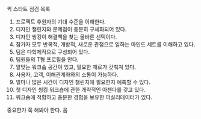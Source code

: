 퀵 스타트 점검 목록

1. 프로젝트 후원자의 기대 수준을 이해한다.
2. 디자인 챌린지와 문제점이 충분히 구체화되어 있다.
3. 디자인 씽킹이 해결책을 찾는 올바른 선택이다.
4. 참가자 모두 반복적, 개방적, 새로운 관점으로 일하는 마인드 세트를 이해하고 있다.
5. 팀은 다학제적으로 구성되어 있다.
6. 팀원들의 T형 프로필을 안다.
7. 알맞는 워크숍 공간이 있고, 필요한 재료가 갖춰져 있다.
8. 사용자, 고객, 이해관계좌와의 소통이 가능하다.
9. 얼마나 많은 시간이 디자인 챌린지에 필요한지 예측할 수 있다.
10. 첫 디자인 씽킹 워크숍에 관한 개략적인 아젠다를 갖고 있다.
11. 워크숍에 적합하고 충분한 경험을 보유한 퍼실리테이터가 있다.

중요한가 쭉 해봐야 한다. 음
